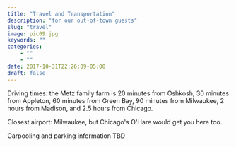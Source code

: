 ```yaml
---
title: "Travel and Transportation"
description: "for our out-of-town guests"
slug: "travel"
image: pic09.jpg
keywords: ""
categories:
    - ""
    - ""
date: 2017-10-31T22:26:09-05:00
draft: false
---
```


Driving times: the Metz family farm is 20 minutes from Oshkosh, 30 minutes from Appleton, 60 minutes from Green Bay, 90 minutes from Milwaukee, 2 hours from Madison, and 2.5 hours from Chicago.

Closest airport: Milwaukee, but Chicago's O'Hare would get you here too.

Carpooling and parking information TBD